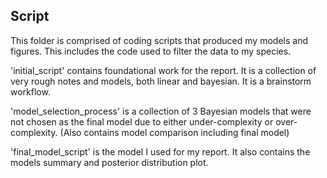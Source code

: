 ## Script
This folder is comprised of coding scripts that produced my models and figures. This includes the code used to filter the data to my species.

'initial_script' contains foundational work for the report. It is a collection of very rough notes and models, both linear and bayesian. It is a brainstorm workflow.

'model_selection_process' is a collection of 3 Bayesian models that were not chosen as the final model due to either under-complexity or over-complexity. (Also contains model comparison including final model)

'final_model_script' is the model I used for my report. It also contains the models summary and posterior distribution plot.



